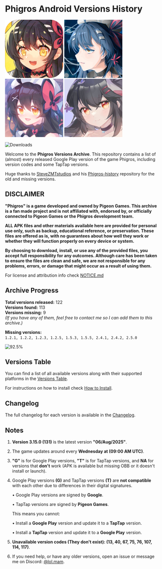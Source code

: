 # Phigros Android Versions History

![](docs/style/1.X.png?raw=true)	![](docs/style/1.X.N.png?raw=true)	![](docs/style/2.X.png?raw=true)		![](docs/style/3.X.png?raw=true)

![Downloads](https://files.phigros.lolmam.top/badge)


Welcome to the **Phigros Versions Archive**. This repository contains a list of (almost) every released Google Play version of the game Phigros, including version codes and some TapTap versions.

Huge thanks to [SteveZMTstudios](https://github.com/SteveZMTstudios) and his [Phigros-history](https://github.com/SteveZMTstudios/Phigros-history) repository for the old and missing versions.


## DISCLAIMER
**"Phigros" is a game developed and owned by Pigeon Games. This archive is a fan made project and is not affiliated with, endorsed by, or officially connected to Pigeon Games or the Phigros development team.**

**ALL APK files and other materials available here are provided for personal use only, such as backup, educational reference, or preservation. These files are offered as is, with no guarantees about how well they work or whether they will function properly on every device or system.**

**By choosing to download, install, or use any of the provided files, you accept full responsibility for any outcomes. Although care has been taken to ensure the files are clean and safe, we are not responsible for any problems, errors, or damage that might occur as a result of using them.**

For license and attribution info check [NOTICE.md](NOTICE.md)

## Archive Progress

**Total versions released:** 122  
**Versions found:** 113  
**Versions missing:** 9  
*(If you have any of them, feel free to contact me so I can add them to this archive.)*

**Missing versions:**  
`1.2.1, 1.2.2, 1.2.3, 1.2.5, 1.5.3, 1.5.5, 2.4.1, 2.4.2, 2.5.0`

![92.5%](https://progress-bar.xyz/92/?style=neo-glass&title=Completion&width=300)

## Versions Table
You can find a list of all available versions along with their supported platforms in the [Versions Table](Versions.md).


For instructions on how to install check [How to Install](Install.md).
## Changelog
The full changelog for each version is available in the [Changelog](Changelog.md).

## Notes
1. **Version 3.15.0 (131)** is the latest version **"06/Aug/2025"**.
2. The game updates around every **Wednesday at (09:00 AM UTC)**.
3. **"G"** is for Google Play versions, **"T"** is for TapTap versions, and **NA** for versions that **don't** work (APK is available but missing OBB or it doesn't install or launch).
4. Google Play versions **(G)** and TapTap versions **(T)** are **not compatible** with each other due to differences in their digital signatures.

	• Google Play versions are signed by **Google**.
	
	• TapTap versions are signed by **Pigeon Games**.
	
	This means you cannot:

	• Install a **Google Play** version and update it to a **TapTap** version.

	• Install a **TapTap** version and update it to a **Google Play** version.

5. **Unavailable version codes (They don't exist): (13, 40, 67, 75, 76, 107, 114, 117)**.
 
6. If you need help, or have any older versions, open an issue or message me on Discord: [@lol.mam](https://discordapp.com/users/700052852047085649).
